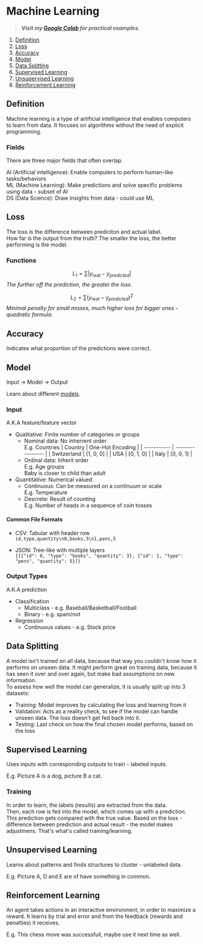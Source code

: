 # Machine Learning

> **_Visit my [Google Colab](https://colab.research.google.com/drive/1YwWtER1868bgalxbipt1o_y0Gcr-tigB?usp=sharing) for practical examples._**

1. [Definition](#definition)
2. [Loss](#loss)
3. [Accuracy](#accuracy)
4. [Model](#model)
5. [Data Splitting](#data-splitting)
6. [Supervised Learning](#supervised-learning)
7. [Unsupervised Learning](#unsupervised-learning)
8. [Reinforcement Learning](#reinforcement-learning)

## Definition

Machine learning is a type of artificial intelligence that enables computers to learn from data.
It focuses on algorithms without the need of explicit programming.

### Fields

There are three major fields that often overlap.

AI (Artificial intelligence): Enable computers to perform human-like tasks/behaviors  
ML (Machine Learning): Make predictions and solve specific problems using data - subset of AI  
DS (Data Science): Draw insights from data - could use ML

## Loss

The loss is the difference between prediciton and actual label.  
How far is the output from the truth? The smaller the loss, the better performing is the model.

### Functions

$$L_1 = \sum|y_{real} - y_{predicted}|$$
_The further off the prediction, the greater the loss._

$$L_2 = \sum (y_{real} - y_{predicted})^2$$
_Minimal penalty for small misses, much higher loss for bigger ones - quadratic formula._

## Accuracy

Indicates what proportion of the predictions were correct.

## Model

Input -> Model -> Output

Learn about different [models](models.md).

### Input

A.K.A feature/feature vector

- Qualitative: Finite number of categories or groups
  - Nominal data: No inherrent order  
    E.g. Countries
    | Country | One-Hot Encoding |
    | ----------- | ---------------- |
    | Switzerland | [1, 0, 0] |
    | USA | [0, 1, 0] |
    | Italy | [0, 0, 1] |
  - Ordinal data: Inherit order  
    E.g. Age groups  
    Baby is closer to child than adult
- Quantitative: Numerical valued
  - Continuous: Can be measured on a continuum or scale  
    E.g. Temperature
  - Descrete: Result of counting  
    E.g. Number of heads in a sequence of coin tosses

#### Common File Formats

- CSV: Tabular with header row  
  `id,type,quantity\n0,books,3\n1,pens,5`

- JSON: Tree-like with multiple layers  
  `{[{"id": 0, "type": "books", "quantity": 3}, {"id": 1, "type": "pens", "quantity": 5}]}`

### Output Types

A.K.A prediction

- Classification
  - Multiclass - e.g. Baseball/Basketball/Football
  - Binary - e.g. spam/not
- Regression
  - Continuous values - e.g. Stock price

## Data Splitting

A model isn't trained on all data, because that way you couldn't know how it performs on unseen data. It might perform great on training data, because it has seen it over and over again, but make bad assumptions on new information.  
To assess how well the model can generalize, it is usually split up into 3 datasets:

- Training: Model improves by calculating the loss and learning from it
- Validation: Acts as a reality check, to see if the model can handle unseen data. The loss doesn't get fed back into it.
- Testing: Last check on how the final chosen model performs, based on the loss

## Supervised Learning

Uses inputs with corresponding outputs to train - labeled inputs.

E.g. Picture A is a dog, picture B a cat.

### Training

In order to learn, the labels (results) are extracted from the data.  
Then, each row is fed into the model, which comes up with a prediction.  
This prediction gets compared with the true value. Based on the loss - difference between prediction and actual result - the model makes adjustmens. That's what's called training/learning.

## Unsupervised Learning

Learns about patterns and finds structures to cluster - unlabeled data.

E.g. Picture A, D and E are of have something in common.

## Reinforcement Learning

An agent takes actions in an interactive environment, in order to maximize a reward.
It learns by trial and error and from the feedback (rewards and penalties) it receives.

E.g. This chess move was successfull, maybe use it next time as well.
